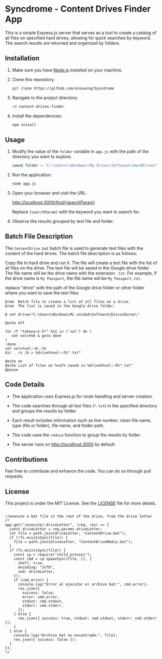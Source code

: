 # Syncdrome - Content Drives Finder App

This is a simple Express.js server that serves as a tool to create a catalog of all files on specified hard drives, allowing for quick searches by keyword. The search results are returned and organized by folders.

## Installation

1. Make sure you have [Node.js](https://nodejs.org/) installed on your machine.

2. Clone this repository:
 
   ```bash
   git clone https://github.com/alexwing/Syncdrome
   ```

3. Navigate to the project directory:

   ```bash
   cd content-drives-finder
   ```

4. Install the dependencies:

   ```bash
   npm install
   ```

## Usage

1. Modify the value of the `folder` variable in `app.js` with the path of the directory you want to explore.

   ```javascript
   const folder = "C:\\Users\\Windows\\My Drive\\Software\\HardDrives";
   ```

2. Run the application:

   ```bash
   node app.js
   ```

3. Open your browser and visit the URL:

   [http://localhost:3000/find/{searchParam}](http://localhost:3000/find/{searchParam})

   Replace `{searchParam}` with the keyword you want to search for.

4. Observe the results grouped by text file and folder.

## Batch File Description

The `ContentDrive.bat` batch file is used to generate text files with the content of the hard drives. The batch file description is as follows:

Copy file to hard drive and run it. The file will create a text file with the list of all files on the drive. The text file will be saved in the Google drive folder. The file name will be the drive name with the extension `.txt`. For example, if the drive name is `My Passport`, the file name will be `My Passport.txt`.

replace "drive" with the path of the Google drive folder or other folder where you want to save the text files.

```batch
@rem  Batch file to create a list of all files on a drive. 
@rem  The list is saved in the Google drive folder.

@ set drive="C:\Users\Windows\Mi unidad\Software\DiscosDuros\"

@echo off

for /f "tokens=1-5*" %%1 in ('vol') do (
   set vol=%%6 & goto done
)
:done
set vol=%vol:~0,-1%
dir . /s /b > %drive%%vol:~5%".txt" 

@echo on
@echo List of files on %vol% saved in %drive%%vol:~5%".txt"
@pause
```

## Code Details

- The application uses Express.js for route handling and server creation.

- The code searches through all text files (`*.txt`) in the specified directory and groups the results by folder.

- Each result includes information such as line number, clean file name, type (file or folder), file name, and folder path.

- The code uses the `reduce` function to group the results by folder.

- The server runs on [http://localhost:3000](http://localhost:3000) by default.

## Contributions

Feel free to contribute and enhance the code. You can do so through pull requests.

## License

This project is under the MIT License. See the [LICENSE](LICENSE) file for more details.

```

//execute a bat file in the root of the drive, from the drive letter
/*
app.get("/execute/:driveLetter", (req, res) => {
  const driveLetter = req.params.driveLetter;
  let file = path.join(driveLetter, "ContentDrive.bat");
  if (!fs.existsSync(file)) {
    file = path.join(driveLetter, "ContentDriveMedia.bat");
  }
  if (fs.existsSync(file)) {
    const cp = require("child_process");
    const cmd = cp.spawnSync(file, [], {
      shell: true,
      encoding: "utf8",
      cwd: driveLetter,
    });
    if (cmd.error) {
      console.log("Error al ejecutar el archivo bat:", cmd.error);
      res.json({
        success: false,
        error: cmd.error,
        stdout: cmd.stdout,
        stderr: cmd.stderr,
      });
    } else {
      res.json({ success: true, stdout: cmd.stdout, stderr: cmd.stderr });
    }
  } else {
    console.log("Archivo bat no encontrado:", file);
    res.json({ success: false });
  }
});
*/
```